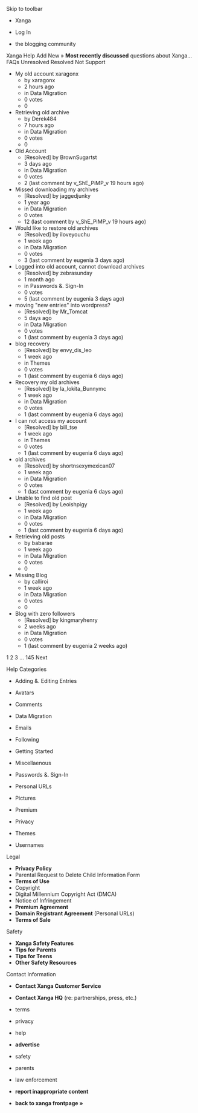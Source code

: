 Skip to toolbar

*   Xanga

*   Log In

*   the blogging community

Xanga Help Add New » **Most recently discussed** questions about Xanga… FAQs Unresolved Resolved Not Support

*   My old account xaragonx
    *   by xaragonx
    *   2 hours ago
    *   in Data Migration
    *   0 votes
    *   0
*   Retrieving old archive
    *   by Derek484
    *   7 hours ago
    *   in Data Migration
    *   0 votes
    *   0
*   Old Account
    *   \[Resolved\] by BrownSugartst
    *   3 days ago
    *   in Data Migration
    *   0 votes
    *   2 (last comment by v\_ShE\_PiMP\_v 19 hours ago)
*   Missed downloading my archives
    *   \[Resolved\] by jaggedjunky
    *   1 year ago
    *   in Data Migration
    *   0 votes
    *   12 (last comment by v\_ShE\_PiMP\_v 19 hours ago)
*   Would like to restore old archives
    *   \[Resolved\] by iloveyouchu
    *   1 week ago
    *   in Data Migration
    *   0 votes
    *   3 (last comment by eugenia 3 days ago)
*   Logged into old account, cannot download archives
    *   \[Resolved\] by zebrasunday
    *   1 month ago
    *   in Passwords &. Sign-In
    *   0 votes
    *   5 (last comment by eugenia 3 days ago)
*   moving "new entries" into wordpress?
    *   \[Resolved\] by Mr\_Tomcat
    *   5 days ago
    *   in Data Migration
    *   0 votes
    *   1 (last comment by eugenia 3 days ago)
*   blog recovery
    *   \[Resolved\] by envy\_dis\_leo
    *   1 week ago
    *   in Themes
    *   0 votes
    *   1 (last comment by eugenia 6 days ago)
*   Recovery my old archives
    *   \[Resolved\] by la\_lokita\_Bunnymc
    *   1 week ago
    *   in Data Migration
    *   0 votes
    *   1 (last comment by eugenia 6 days ago)
*   I can not access my account
    *   \[Resolved\] by bill\_tse
    *   1 week ago
    *   in Themes
    *   0 votes
    *   1 (last comment by eugenia 6 days ago)
*   old archives
    *   \[Resolved\] by shortnsexymexican07
    *   1 week ago
    *   in Data Migration
    *   0 votes
    *   1 (last comment by eugenia 6 days ago)
*   Unable to find old post
    *   \[Resolved\] by Leoishpigy
    *   1 week ago
    *   in Data Migration
    *   0 votes
    *   1 (last comment by eugenia 6 days ago)
*   Retrieving old posts
    *   by babarae
    *   1 week ago
    *   in Data Migration
    *   0 votes
    *   0
*   Missing Blog
    *   by calliroi
    *   1 week ago
    *   in Data Migration
    *   0 votes
    *   0
*   Blog with zero followers
    *   \[Resolved\] by kingmaryhenry
    *   2 weeks ago
    *   in Data Migration
    *   0 votes
    *   1 (last comment by eugenia 2 weeks ago)

1 2 3 ... 145 Next

Help Categories

*   Adding &. Editing Entries
*   Avatars
*   Comments
*   Data Migration
*   Emails
*   Following
*   Getting Started
*   Miscellaenous

*   Passwords &. Sign-In
*   Personal URLs
*   Pictures
*   Premium
*   Privacy
*   Themes
*   Usernames

Legal

*   **Privacy Policy**
*   Parental Request to Delete Child Information Form
*   **Terms of Use**
*   Copyright
*   Digital Millennium Copyright Act (DMCA)
*   Notice of Infringement
*   **Premium Agreement**
*   **Domain Registrant Agreement** (Personal URLs)
*   **Terms of Sale**

Safety

*   **Xanga Safety Features**
*   **Tips for Parents**
*   **Tips for Teens**
*   **Other Safety Resources**

Contact Information

*   **Contact Xanga Customer Service**
*   **Contact Xanga HQ** (re: partnerships, press, etc.)

*   terms
*   privacy
*   help
*   **advertise**

*   safety
*   parents
*   law enforcement
*   **report inappropriate content**

*   **back to xanga frontpage »**